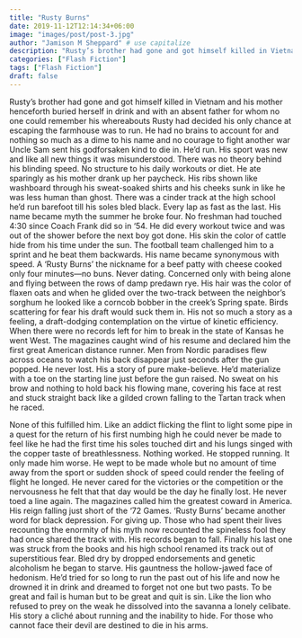 ```yaml
---
title: "Rusty Burns"
date: 2019-11-12T12:14:34+06:00
image: "images/post/post-3.jpg"
author: "Jamison M Sheppard" # use capitalize
description: "Rusty’s brother had gone and got himself killed in Vietnam"
categories: ["Flash Fiction"]
tags: ["Flash Fiction"]
draft: false
---
```


Rusty’s brother had gone and got himself killed in Vietnam and his mother henceforth buried herself in drink and with an absent father for whom no one could remember his whereabouts Rusty had decided his only chance at escaping the farmhouse was to run. He had no brains to account for and nothing so much as a dime to his name and no courage to fight another war Uncle Sam sent his godforsaken kind to die in. He’d run. His sport was new and like all new things it was misunderstood. There was no theory behind his blinding speed. No structure to his daily workouts or diet. He ate sparingly as his mother drank up her paycheck. His ribs shown like washboard through his sweat-soaked shirts and his cheeks sunk in like he was less human than ghost. There was a cinder track at the high school he’d run barefoot till his soles bled black. Every lap as fast as the last. His name became myth the summer he broke four. No freshman had touched 4:30 since Coach Frank did so in ‘54. He did every workout twice and was out of the shower before the next boy got done. His skin the color of cattle hide from his time under the sun. The football team challenged him to a sprint and he beat them backwards. His name became synonymous with speed. A ‘Rusty Burns’ the nickname for a beef patty with cheese cooked only four minutes—no buns. Never dating. Concerned only with being alone and flying between the rows of damp predawn rye. His hair was the color of flaxen oats and when he glided over the two-track between the neighbor’s sorghum he looked like a corncob bobber in the creek’s Spring spate. Birds scattering for fear his draft would suck them in. His not so much a story as a feeling, a draft-dodging contemplation on the virtue of kinetic efficiency. When there were no records left for him to break in the state of Kansas he went West. The magazines caught wind of his resume and declared him the first great American distance runner. Men from Nordic paradises flew across oceans to watch his back disappear just seconds after the gun popped. He never lost. His a story of pure make-believe. He’d materialize with a toe on the starting line just before the gun raised. No sweat on his brow and nothing to hold back his flowing mane, covering his face at rest and stuck straight back like a gilded crown falling to the Tartan track when he raced.

None of this fulfilled him. Like an addict flicking the flint to light some pipe in a quest for the return of his first numbing high he could never be made to feel like he had the first time his soles touched dirt and his lungs singed with the copper taste of breathlessness. Nothing worked. He stopped running. It only made him worse. He wept to be made whole but no amount of time away from the sport or sudden shock of speed could render the feeling of flight he longed. He never cared for the victories or the competition or the nervousness he felt that that day would be the day he finally lost. He never toed a line again. The magazines called him the greatest coward in America. His reign falling just short of the ‘72 Games. ‘Rusty Burns’ became another word for black depression. For giving up. Those who had spent their lives recounting the enormity of his myth now recounted the spineless fool they had once shared the track with. His records began to fall. Finally his last one was struck from the books and his high school renamed its track out of superstitious fear. Bled dry by dropped endorsements and genetic alcoholism he began to starve. His gauntness the hollow-jawed face of hedonism. He’d tried for so long to run the past out of his life and now he drowned it in drink and dreamed to forget not one but two pasts. To be great and fail is human but to be great and quit is sin. Like the lion who refused to prey on the weak he dissolved into the savanna a lonely celibate. His story a cliché about running and the inability to hide. For those who cannot face their devil are destined to die in his arms.
